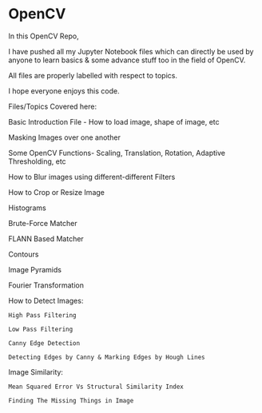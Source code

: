 # OpenCV

In this OpenCV Repo,

  I have pushed all my Jupyter Notebook files which can directly be used by anyone to learn basics & some advance stuff too in the field of OpenCV.
  
  All files are properly labelled with respect to topics.
   
  I hope everyone enjoys this code.

Files/Topics Covered here:

  Basic Introduction File - How to load image, shape of image, etc
  
  Masking Images over one another
  
  Some OpenCV Functions- Scaling, Translation, Rotation, Adaptive Thresholding, etc
  
  How to Blur images using different-different Filters
  
  How to Crop or Resize Image
  
  Histograms
  
  Brute-Force Matcher
  
  FLANN Based Matcher
  
  Contours
  
  Image Pyramids
  
  Fourier Transformation
  
  
  How to Detect Images:
  
    High Pass Filtering
    
    Low Pass Filtering
    
    Canny Edge Detection
    
    Detecting Edges by Canny & Marking Edges by Hough Lines
  
  
  Image Similarity:
    
    Mean Squared Error Vs Structural Similarity Index
    
    Finding The Missing Things in Image

